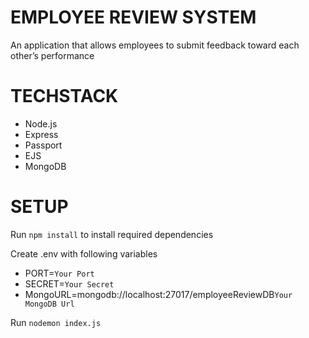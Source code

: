 # EMPLOYEE REVIEW SYSTEM

An application that allows employees to submit feedback toward each other’s performance

# TECHSTACK
- Node.js
- Express
- Passport
- EJS
- MongoDB

# SETUP

Run `npm install` to install required dependencies

Create .env with following variables
- PORT=`Your Port`
- SECRET=`Your Secret`
- MongoURL=mongodb://localhost:27017/employeeReviewDB`Your MongoDB Url`

Run `nodemon index.js`

